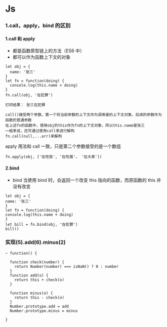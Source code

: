 # Js

### 1.call，apply，bind 的区别

#### 1.call 和 apply

- 都是函数原型链上的方法（ES6 中）
- 都可以作为函数上下文的对象

```
let obj = {
  name: '张三'
}
let fn = function(doing) {
  console.log(this.name + doing)
}
fn.call(obj, '在犯罪')

打印结果： 张三在犯罪

call()接受两个参数，第一个将当前参数的上下文作为调用者的上下文对象，后续的参数作为函数的普通参数
在上述fn的函数中，使用obj的this作为fn的上下文对象，所以this.name是张三
一般来说，还可通过使用call来进行解构
fn.call(null,...arr)来解构
```

apply 用法和 call 一致，只是第二个参数接受的是一个数组

```
fn.apply(obj, ['在吃饭', '在吃面'， '在大家'])
```

#### 2.bind

- bind 当使用 bind 时，会返回一个改变 this 指向的函数，而原函数的 this 并没有改变

```
let obj = {
name: '张三'
}
let fn = function(doing) {
console.log(this.name + doing)
}
let bill = fn.bind(obj, '在犯罪')
bill()
```

### 实现(5).add(6).minus(2)

```
~ function() {

  function check(number) {
    return Number(number) === isNaN() ? 0 : number
  }
  function add(o) {
    return this + check(o)
  }

  function minus(o) {
    return this - check(o)
  }
  Number.prototype.add = add
  Number.prototype.minus = minus

}

```
